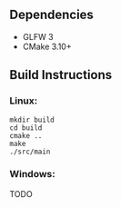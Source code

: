 ## Dependencies
- GLFW 3
- CMake 3.10+

## Build Instructions
### Linux:
```
mkdir build
cd build
cmake ..
make
./src/main
```

### Windows:
TODO


